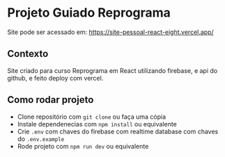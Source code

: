 # Projeto Guiado Reprograma 

Site pode ser acessado em: https://site-pessoal-react-eight.vercel.app/

## Contexto

Site criado para curso Reprograma em React utilizando firebase, e api do github, e feito deploy com vercel.

## Como rodar projeto

* Clone repositório com `git clone` ou faça uma cópia
* Instale dependenecias com `npm install` ou equivalente
* Crie `.env` com chaves do firebase com realtime database com chaves do `.env.example`
* Rode projeto com `npm run dev` ou equivalente
